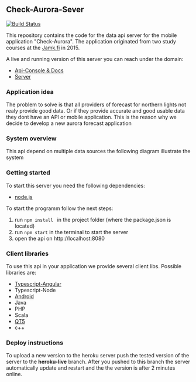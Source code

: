 ## Check-Aurora-Sever

[![Build Status](https://travis-ci.org/B-Stefan/CheckAuroa-Server.svg?branch=loopback-implementation)](https://travis-ci.org/B-Stefan/CheckAuroa-Server)

This repository contains the code for the data api server for the mobile application "Check-Aurora". 
The application originated from two study courses at the [Jamk.fi](http://jamk.fi) in 2015.

A live and running version of this server you can reach under the domain: 

 * [Api-Console & Docs ](http://check-aurora-api.herokuapp.com/docs/)
 * [Server](https://check-aurora-api.herokuapp.com/)
 

### Application idea 
The problem to solve is that all providers of forecast for northern lights not realy provide good data. Or if they provide accurate and good usable data they dont have an API or mobile application. 
This is the reason why we decide to develop a new aurora forecast application 

### System overview 
This api depend on multiple data sources the following diagram illustrate the system 


### Getting started 

To start this server you need the following dependencies: 
 
 * [node.js](http://nodejs.org)

To start the programm follow the next steps: 

1. run ```npm install ``` in the project folder (where the package.json is located)
2. run  ``` npm start ```  in the terminal to start the server 
3. open the api on http://localhost:8080

### Client libraries
To use this api in your application we provide several client libs. 
Possible libraries are: 

* [Typescript-Angular](https://check-aurora-api.herokuapp.com/clients/android.zip)
* Typescript-Node 
* [Android](https://check-aurora-api.herokuapp.com/clients/android.zip)
* Java 
* PHP 
* Scala 
* [QT5](https://check-aurora-api.herokuapp.com/clients/qt5cpp.zip) 
* c++ 

### Deploy instructions
To upload a new version to the heroku server push the tested version of the server to the **heroku-live** branch. 
After you pushed to this branch the server automatically update and restart and the the version is after 2 minutes online. 



